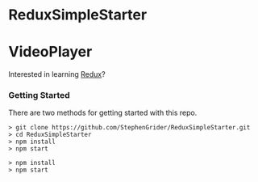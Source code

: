 # ReduxSimpleStarter
# VideoPlayer
Interested in learning [Redux](https://www.udemy.com/react-redux/)?

### Getting Started

There are two methods for getting started with this repo.

```
> git clone https://github.com/StephenGrider/ReduxSimpleStarter.git
> cd ReduxSimpleStarter
> npm install
> npm start
```

```
> npm install
> npm start
```


